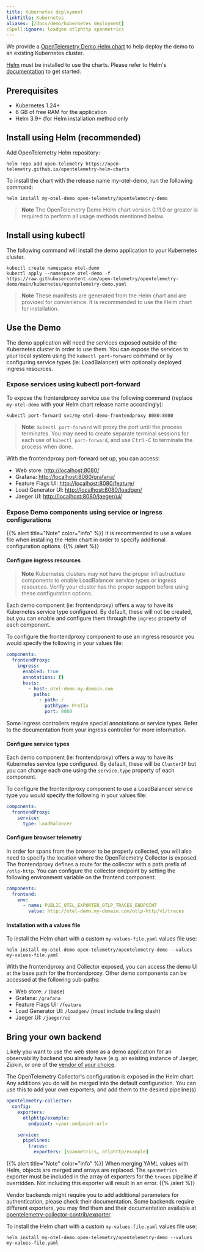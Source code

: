 ```yaml
---
title: Kubernetes deployment
linkTitle: Kubernetes
aliases: [/docs/demo/kubernetes_deployment]
cSpell:ignore: loadgen otlphttp spanmetrics
---
```


We provide a [OpenTelemetry Demo Helm chart](/docs/kubernetes/helm/demo/) to
help deploy the demo to an existing Kubernetes cluster.

[Helm](https://helm.sh) must be installed to use the charts. Please refer to
Helm's [documentation](https://helm.sh/docs/) to get started.

## Prerequisites

- Kubernetes 1.24+
- 6 GB of free RAM for the application
- Helm 3.9+ (for Helm installation method only

## Install using Helm (recommended)

Add OpenTelemetry Helm repository:

```shell
helm repo add open-telemetry https://open-telemetry.github.io/opentelemetry-helm-charts
```

To install the chart with the release name my-otel-demo, run the following
command:

```shell
helm install my-otel-demo open-telemetry/opentelemetry-demo
```

> **Note** The OpenTelemetry Demo Helm chart version 0.11.0 or greater is
> required to perform all usage methods mentioned below.

## Install using kubectl

The following command will install the demo application to your Kubernetes
cluster.

```shell
kubectl create namespace otel-demo
kubectl apply --namespace otel-demo -f https://raw.githubusercontent.com/open-telemetry/opentelemetry-demo/main/kubernetes/opentelemetry-demo.yaml
```

> **Note** These manifests are generated from the Helm chart and are provided
> for convenience. It is recommended to use the Helm chart for installation.

## Use the Demo

The demo application will need the services exposed outside of the Kubernetes
cluster in order to use them. You can expose the services to your local system
using the `kubectl port-forward` command or by configuring service types (ie:
LoadBalancer) with optionally deployed ingress resources.

### Expose services using kubectl port-forward

To expose the frontendproxy service use the following command (replace
`my-otel-demo` with your Helm chart release name accordingly):

```shell
kubectl port-forward svc/my-otel-demo-frontendproxy 8080:8080
```

> **Note**: `kubectl port-forward` will proxy the port until the process
> terminates. You may need to create separate terminal sessions for each use of
> `kubectl port-forward`, and use <kbd>Ctrl-C</kbd> to terminate the process
> when done.

With the frontendproxy port-forward set up, you can access:

- Web store: <http://localhost:8080/>
- Grafana: <http://localhost:8080/grafana/>
- Feature Flags UI: <http://localhost:8080/feature/>
- Load Generator UI: <http://localhost:8080/loadgen/>
- Jaeger UI: <http://localhost:8080/jaeger/ui/>

### Expose Demo components using service or ingress configurations

{{% alert title="Note" color="info" %}}
It is recommended to use a values file when installing the Helm chart
in order to specify additional configuration options.
{{% /alert %}}

#### Configure ingress resources

> **Note** Kubernetes clusters may not have the proper infrastructure components
> to enable LoadBalancer service types or ingress resources. Verify your cluster
> has the proper support before using these configuration options.

Each demo component (ie: frontendproxy) offers a way to have its Kubernetes
service type configured. By default, these will not be created, but you can
enable and configure them through the `ingress` property of each component.

To configure the frontendproxy component to use an ingress resource you would
specify the following in your values file:

```yaml
components:
  frontendProxy:
    ingress:
      enabled: true
      annotations: {}
      hosts:
        - host: otel-demo.my-domain.com
          paths:
            - path: /
              pathType: Prefix
              port: 8080
```

Some ingress controllers require special annotations or service types. Refer to
the documentation from your ingress controller for more information.

#### Configure service types

Each demo component (ie: frontendproxy) offers a way to have its Kubernetes
service type configured. By default, these will be `ClusterIP` but you can
change each one using the `service.type` property of each component.

To configure the frontendproxy component to use a LoadBalancer service type you
would specify the following in your values file:

```yaml
components:
  frontendProxy:
    service:
      type: LoadBalancer
```

#### Configure browser telemetry

In order for spans from the browser to be properly collected, you will also need
to specify the location where the OpenTelemetry Collector is exposed. The
frontendproxy defines a route for the collector with a path prefix of
`/otlp-http`. You can configure the collector endpoint by setting the following
environment variable on the frontend component:

```yaml
components:
  frontend:
    env:
      - name: PUBLIC_OTEL_EXPORTER_OTLP_TRACES_ENDPOINT
        value: http://otel-demo.my-domain.com/otlp-http/v1/traces
```

#### Installation with a values file

To install the Helm chart with a custom `my-values-file.yaml` values file use:

```shell
helm install my-otel-demo open-telemetry/opentelemetry-demo --values my-values-file.yaml
```

With the frontendproxy and Collector exposed, you can access the demo UI at the
base path for the frontendproxy. Other demo components can be accessed at the
following sub-paths:

- Web store: `/` (base)
- Grafana: `/grafana`
- Feature Flags UI: `/feature`
- Load Generator UI: `/loadgen/` (must include trailing slash)
- Jaeger UI: `/jaeger/ui`

## Bring your own backend

Likely you want to use the web store as a demo application for an observability
backend you already have (e.g. an existing instance of Jaeger, Zipkin, or one of
the [vendor of your choice](/ecosystem/vendors/).

The OpenTelemetry Collector's configuration is exposed in the Helm chart. Any
additions you do will be merged into the default configuration. You can use this
to add your own exporters, and add them to the desired pipeline(s)

```yaml
opentelemetry-collector:
  config:
    exporters:
      otlphttp/example:
        endpoint: <your-endpoint-url>

    service:
      pipelines:
        traces:
          exporters: [spanmetrics, otlphttp/example]
```

{{% alert title="Note" color="info" %}}
When merging YAML values with Helm, objects are merged and arrays
are replaced. The `spanmetrics` exporter must be included in the array of
exporters for the `traces` pipeline if overridden. Not including this exporter
will result in an error.
{{% /alert %}}

Vendor backends might require you to add additional parameters for
authentication, please check their documentation. Some backends require
different exporters, you may find them and their documentation available at
[opentelemetry-collector-contrib/exporter](https://github.com/open-telemetry/opentelemetry-collector-contrib/tree/main/exporter).

To install the Helm chart with a custom `my-values-file.yaml` values file use:

```shell
helm install my-otel-demo open-telemetry/opentelemetry-demo --values my-values-file.yaml
```
